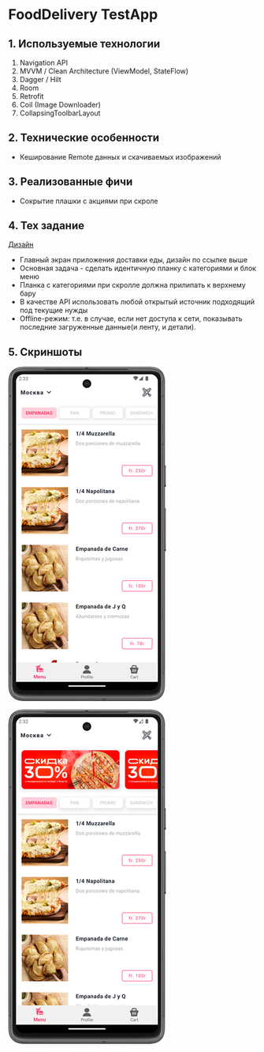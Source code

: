 # FoodDelivery TestApp

## 1. Используемые технологии

1. Navigation API
2. MVVM / Clean Architecture (ViewModel, StateFlow)
3. Dagger / Hilt
4. Room
5. Retrofit
6. Coil (Image Downloader)
7. CollapsingToolbarLayout

## 2. Технические особенности

- Кеширование Remote данных и скачиваемых изображений

## 3. Реализованные фичи

- Сокрытие плашки с акциями при скроле

## 4. Тех задание

[Дизайн](https://www.figma.com/file/8FvAWXCD2oD9oSDHx9xFfU/%D0%A2%D0%B5%D1%81%D1%82%D0%BE%D0%B2%D0%BE%D0%B5-%D0%B7%D0%B0%D0%B4%D0%B0%D0%BD%D0%B8%D0%B5-Android?node-id=0%3A1)

- Главный экран приложения доставки еды, дизайн по ссылке выше
- Основная задача - сделать идентичную планку с категориями и блок меню
- Планка с категориями при скролле должна прилипать к верхнему бару
- В качестве API использовать любой открытый источник подходящий под текущие нужды
- Offline-режим: т.е. в случае, если нет доступа к сети, показывать последние загруженные данные(и ленту, и детали).

## 5. Скриншоты

![Скрытые акции](assets/Screenshot_20231109_173402.png)

![Главный экран с акциями](assets/Screenshot_20231109_173323.png)
